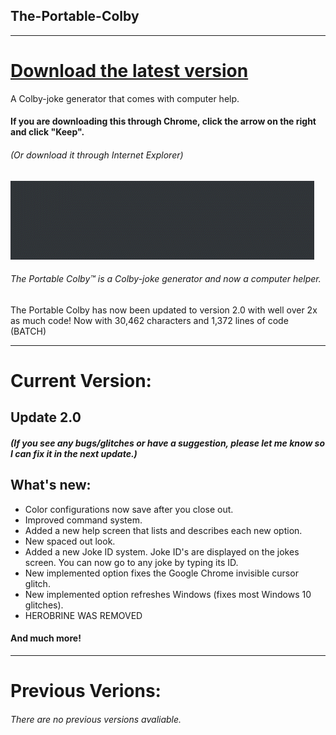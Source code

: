## The-Portable-Colby
---------------------------------------------------------
# [**Download the latest version**](https://github.com/AI199864/The-Portable-Colby/raw/master/Portable%20Colby%20Ultimate%20%5BVersion%202.0%5D%20.exe)
A Colby-joke generator that comes with computer help.
#### If you are downloading this through Chrome, click the arrow on the right and click "Keep".
###### (Or download it through Internet Explorer)

![](chromesucks.gif)

###### The Portable Colby™ is a Colby-joke generator and now a computer helper.

The Portable Colby has now been updated to version 2.0 with well over 2x as much code!
Now with 30,462 characters and 1,372 lines of code (BATCH)

---------------------------------------------------------
# Current Version:

## Update 2.0
##### (If you see any bugs/glitches or have a suggestion, please let me know so I can fix it in the next update.)  

## What's new:
- Color configurations now save after you close out.
- Improved command system.
- Added a new help screen that lists and describes each new option.
- New spaced out look.
- Added a new Joke ID system. Joke ID's are displayed on the jokes screen. You can now go to any joke by typing its ID.
- New implemented option fixes the Google Chrome invisible cursor glitch.
- New implemented option refreshes Windows (fixes most Windows 10 glitches).
- HEROBRINE WAS REMOVED 
#### And much more!
---------------------------------------------------------  

# Previous Verions:
###### There are no previous versions avaliable.
